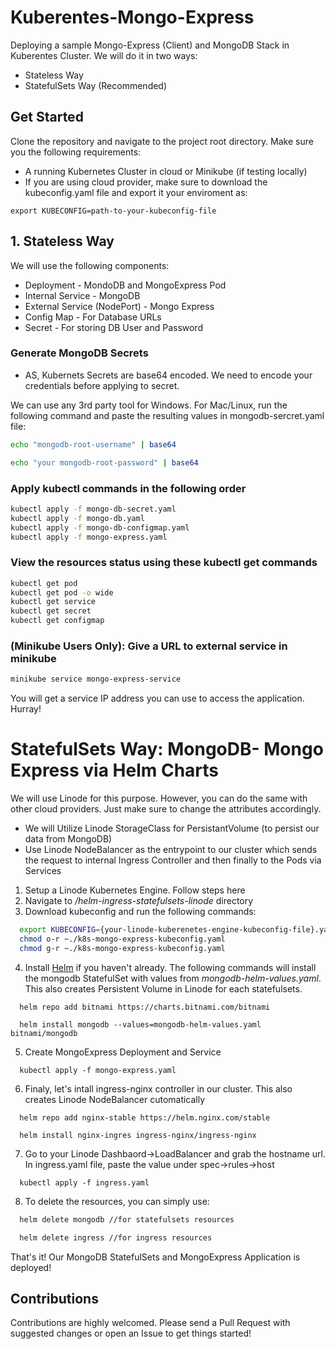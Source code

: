 
# Kuberentes-Mongo-Express

Deploying a sample Mongo-Express (Client) and MongoDB Stack in Kuberentes Cluster. We will do it in two ways:
-  Stateless Way
-  StatefulSets Way (Recommended)

## Get Started 
Clone the repository and navigate to the project root directory. Make sure you the following requirements:
- A running Kubernetes Cluster in cloud or Minikube (if testing locally)
- If you are using cloud provider, make sure to download the kubeconfig.yaml file and export it  your enviroment as:

```
export KUBECONFIG=path-to-your-kubeconfig-file
```


## 1.  Stateless Way 
We will use the following components:
- Deployment - MondoDB and MongoExpress Pod
- Internal Service - MongoDB
- External Service (NodePort) - Mongo Express
- Config Map - For Database URLs
- Secret - For storing DB User and Password
  
### Generate MongoDB Secrets
- AS, Kubernets Secrets are base64 encoded. We need to encode your credentials before applying to secret. 

We can use any 3rd party tool for Windows. For Mac/Linux, run the following command and paste the resulting values in mongodb-sercret.yaml file: 

```bash
echo "mongodb-root-username" | base64

echo "your mongodb-root-password" | base64
```

### Apply kubectl commands in the following order
```bash   
kubectl apply -f mongo-db-secret.yaml
kubectl apply -f mongo-db.yaml
kubectl apply -f mongo-db-configmap.yaml 
kubectl apply -f mongo-express.yaml
```
### View the resources status using these kubectl get commands
```bash
kubectl get pod
kubectl get pod -o wide
kubectl get service
kubectl get secret
kubectl get configmap
```

### (Minikube Users Only): Give a URL to external service in minikube
```bash
minikube service mongo-express-service
```
You will get a service IP address you can use to access the application. Hurray!

# StatefulSets Way: MongoDB- Mongo Express via Helm Charts

We will use Linode for this purpose. However, you can do the same with other cloud providers. Just make sure to change the attributes accordingly. 
-  We will Utilize Linode StorageClass for PersistantVolume (to persist our data from MongoDB)
-  Use Linode NodeBalancer as the entrypoint to our cluster which sends the request to internal Ingress Controller and then finally to the Pods via Services
  
1. Setup a Linode Kubernetes Engine. Follow steps here
2. Navigate to */helm-ingress-statefulsets-linode* directory
3. Download kubeconfig and run the following commands:
```bash
  export KUBECONFIG={your-linode-kuberenetes-engine-kubeconfig-file}.yaml
  chmod o-r ~./k8s-mongo-express-kubeconfig.yaml
  chmod g-r ~./k8s-mongo-express-kubeconfig.yaml

```

4. Install [Helm](https://helm.sh/docs/intro/install/) if you haven't already. The following commands will install the mongodb StatefulSet with values from *mongodb-helm-values.yaml*. This also creates Persistent Volume in Linode for each statefulsets.
```
  helm repo add bitnami https://charts.bitnami.com/bitnami
```
```
  helm install mongodb --values=mongodb-helm-values.yaml bitnami/mongodb
```
5. Create MongoExpress Deployment and Service
```
  kubectl apply -f mongo-express.yaml
```

6.  Finaly, let's intall ingress-nginx controller in our cluster. This also creates Linode NodeBalancer cutomatically
```
  helm repo add nginx-stable https://helm.nginx.com/stable
```
```
  helm install nginx-ingres ingress-nginx/ingress-nginx 
```

7. Go to your Linode Dashbaord->LoadBalancer and grab the hostname url. In ingress.yaml file, paste the value under spec->rules->host
```
  kubectl apply -f ingress.yaml 
```

8. To delete the resources, you can simply use:
```bash 
  helm delete mongodb //for statefulsets resources
```
```bash 
  helm delete ingress //for ingress resources
```
That's it! Our MongoDB StatefulSets and MongoExpress Application is deployed!

## Contributions

Contributions are highly welcomed. Please send a Pull Request with suggested changes or open an Issue to get things started!
